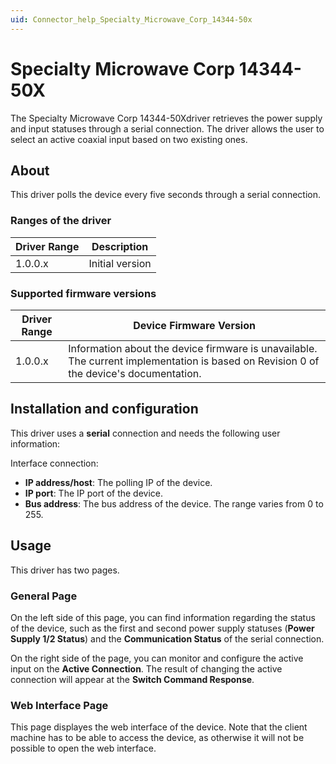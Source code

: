 ```yaml
---
uid: Connector_help_Specialty_Microwave_Corp_14344-50x
---
```


# Specialty Microwave Corp 14344-50X

The Specialty Microwave Corp 14344-50Xdriver retrieves the power supply and input statuses through a serial connection. The driver allows the user to select an active coaxial input based on two existing ones.

## About

This driver polls the device every five seconds through a serial connection.

### Ranges of the driver

| **Driver Range** | **Description** |
|------------------|-----------------|
| 1.0.0.x          | Initial version |

### Supported firmware versions

| **Driver Range** | **Device Firmware Version**                                                                                                            |
|------------------|----------------------------------------------------------------------------------------------------------------------------------------|
| 1.0.0.x          | Information about the device firmware is unavailable. The current implementation is based on Revision 0 of the device's documentation. |

## Installation and configuration

This driver uses a **serial** connection and needs the following user information:

Interface connection:

- **IP address/host**: The polling IP of the device.
- **IP port**: The IP port of the device.
- **Bus address**: The bus address of the device. The range varies from 0 to 255.

## Usage

This driver has two pages.

### General Page

On the left side of this page, you can find information regarding the status of the device, such as the first and second power supply statuses (**Power Supply 1/2 Status**) and the **Communication Status** of the serial connection.

On the right side of the page, you can monitor and configure the active input on the **Active Connection**. The result of changing the active connection will appear at the **Switch Command Response**.

### Web Interface Page

This page displayes the web interface of the device. Note that the client machine has to be able to access the device, as otherwise it will not be possible to open the web interface.
